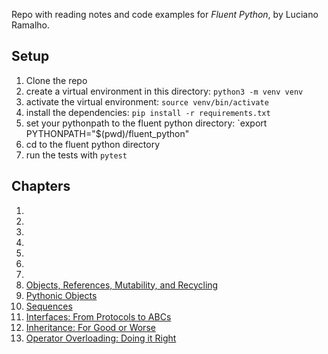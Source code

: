 Repo with reading notes and code examples for *Fluent Python*, by Luciano Ramalho.

## Setup
 1. Clone the repo
 1. create a virtual environment in this directory: `python3 -m venv venv`
 1. activate the virtual environment: `source venv/bin/activate`
 1. install the dependencies: `pip install -r requirements.txt`
 1. set your pythonpath to the fluent python directory: `export PYTHONPATH="$(pwd)/fluent_python"
 1. cd to the fluent python directory
 1. run the tests with `pytest`

## Chapters
 1.
 2.
 3.
 4.
 5.
 6.
 7.
 8. [Objects, References, Mutability, and Recycling](./notes/ch08.md)
 9. [Pythonic Objects](./notes/ch09.md)
 10. [Sequences](./notes/ch10.md)
 11. [Interfaces: From Protocols to ABCs](./notes/ch11.md)
 12. [Inheritance: For Good or Worse](./notes/ch12.md)
 13. [Operator Overloading: Doing it Right](./notes/ch13.md)
